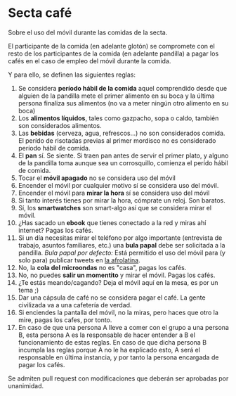 # Secta café
Sobre el uso del móvil durante las comidas de la secta.

El participante de la comida (en adelante glotón) se compromete con el resto de los participantes de la comida (en adelante pandilla) a pagar los cafés en el caso de empleo del móvil durante la comida.

Y para ello, se definen las siguientes reglas:

1. Se considera **período hábil de la comida** aquel comprendido desde que alguien de la pandilla mete el primer alimento en su boca y la última persona finaliza sus alimentos (no va a meter ningún otro alimento en su boca)
2. Los **alimentos líquidos**, tales como gazpacho, sopa o caldo, también son considerados alimentos.
3. Las **bebidas** (cerveza, agua, refrescos...) no son considerados comida. El perído de risotadas previas al primer mordisco no es considerado período hábil de comida.
4. El **pan** sí. Se siente. Si traen pan antes de servir el primer plato, y alguno de la pandilla toma aunque sea un corrosquillo, comienza el perído hábil de comida.
5. Tocar el **móvil apagado** no se considera uso del móvil
6. Encender el móvil por cualquier motivo sí se considera uso del móvil.
7. Encender el móvil para **mirar la hora** sí se considera uso del móvil
8. Si tanto interés tienes por mirar la hora, cómprate un reloj. Son baratos.
9. Sí, los **smartwatches** son smart-algo así que se considera mirar el móvil. 
10. ¿Has sacado un **ebook** que tienes conectado a la red y miras ahí internet? Pagas los cafés.
11. Si un día necesitas mirar el teléfono por algo importante (entrevista de trabajo, asuntos familiares, etc.) una **bula papal** debe ser solicitada a la pandilla. *Bula papal por defecto:* Está permitido el uso del móvil para (y solo para) publicar tweets en [la afrolatina](https://twitter.com/LaAfrolatina).
12. No, la **cola del microondas** no es "casa", pagas los cafés.
13. No, no puedes **salir un momentito** y mirar el móvil. Pagas los cafés.
14. ¿Te estás meando/cagando? Deja el móvil aquí en la mesa, es por un tema ;)
15. Dar una cápsula de café no se considera pagar el café. La gente civilizada va a una cafetería de verdad.
16. Si enciendes la pantalla del móvil, no la miras, pero haces que otro la mire, pagas los cafes, por tonto.
17. En caso de que una persona A lleve a comer con el grupo a una persona B, esta persona A es la responsable de hacer entender a B el funcionamiento de estas reglas. En caso de que dicha persona B incumpla las reglas porque A no le ha explicado esto, A será el responsable en última instancia, y por tanto la persona encargada de pagar los cafés.

Se admiten pull request con modificaciones que deberán ser aprobadas por unanimidad.
